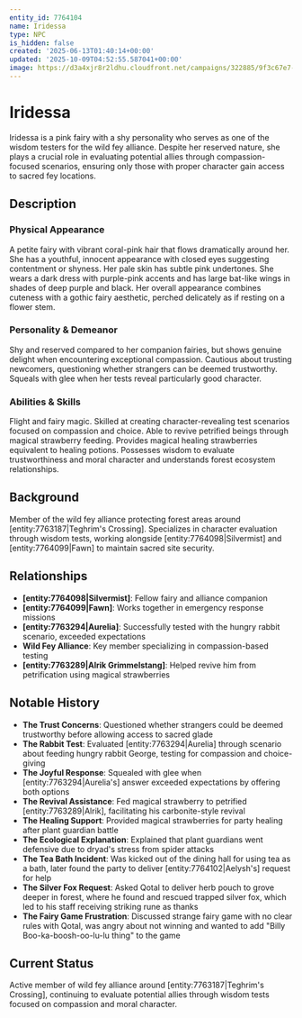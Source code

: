 ```yaml
---
entity_id: 7764104
name: Iridessa
type: NPC
is_hidden: false
created: '2025-06-13T01:40:14+00:00'
updated: '2025-10-09T04:52:55.587041+00:00'
image: https://d3a4xjr8r2ldhu.cloudfront.net/campaigns/322885/9f3c67e7-4d52-49e6-b5ed-a2abade375f0.jpg
---
```


# Iridessa

Iridessa is a pink fairy with a shy personality who serves as one of the wisdom testers for the wild fey alliance. Despite her reserved nature, she plays a crucial role in evaluating potential allies through compassion-focused scenarios, ensuring only those with proper character gain access to sacred fey locations.

## Description

### Physical Appearance

A petite fairy with vibrant coral-pink hair that flows dramatically around her. She has a youthful, innocent appearance with closed eyes suggesting contentment or shyness. Her pale skin has subtle pink undertones. She wears a dark dress with purple-pink accents and has large bat-like wings in shades of deep purple and black. Her overall appearance combines cuteness with a gothic fairy aesthetic, perched delicately as if resting on a flower stem.

### Personality & Demeanor

Shy and reserved compared to her companion fairies, but shows genuine delight when encountering exceptional compassion. Cautious about trusting newcomers, questioning whether strangers can be deemed trustworthy. Squeals with glee when her tests reveal particularly good character.

### Abilities & Skills

Flight and fairy magic. Skilled at creating character-revealing test scenarios focused on compassion and choice. Able to revive petrified beings through magical strawberry feeding. Provides magical healing strawberries equivalent to healing potions. Possesses wisdom to evaluate trustworthiness and moral character and understands forest ecosystem relationships.

## Background

Member of the wild fey alliance protecting forest areas around [entity:7763187|Teghrim's Crossing]. Specializes in character evaluation through wisdom tests, working alongside [entity:7764098|Silvermist] and [entity:7764099|Fawn] to maintain sacred site security.

## Relationships

- **[entity:7764098|Silvermist]**: Fellow fairy and alliance companion
- **[entity:7764099|Fawn]**: Works together in emergency response missions
- **[entity:7763294|Aurelia]**: Successfully tested with the hungry rabbit scenario, exceeded expectations
- **Wild Fey Alliance**: Key member specializing in compassion-based testing
- **[entity:7763289|Alrik Grimmelstang]**: Helped revive him from petrification using magical strawberries

## Notable History

- **The Trust Concerns**: Questioned whether strangers could be deemed trustworthy before allowing access to sacred glade
- **The Rabbit Test**: Evaluated [entity:7763294|Aurelia] through scenario about feeding hungry rabbit George, testing for compassion and choice-giving
- **The Joyful Response**: Squealed with glee when [entity:7763294|Aurelia's] answer exceeded expectations by offering both options
- **The Revival Assistance**: Fed magical strawberry to petrified [entity:7763289|Alrik], facilitating his carbonite-style revival
- **The Healing Support**: Provided magical strawberries for party healing after plant guardian battle
- **The Ecological Explanation**: Explained that plant guardians went defensive due to dryad's stress from spider attacks
- **The Tea Bath Incident**: Was kicked out of the dining hall for using tea as a bath, later found the party to deliver [entity:7764102|Aelysh's] request for help
- **The Silver Fox Request**: Asked Qotal to deliver herb pouch to grove deeper in forest, where he found and rescued trapped silver fox, which led to his staff receiving striking rune as thanks
- **The Fairy Game Frustration**: Discussed strange fairy game with no clear rules with Qotal, was angry about not winning and wanted to add "Billy Boo-ka-boosh-oo-lu-lu thing" to the game

## Current Status

Active member of wild fey alliance around [entity:7763187|Teghrim's Crossing], continuing to evaluate potential allies through wisdom tests focused on compassion and moral character.